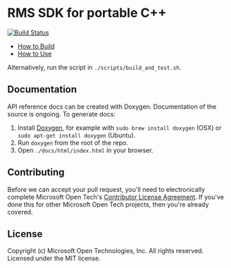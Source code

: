 # RMS SDK for portable C++

[![Build Status](https://travis-ci.org/AzureAD/rms-sdk-for-cpp.svg?branch=master)](https://travis-ci.org/AzureAD/rms-sdk-for-cpp)

- [How to Build](./docs/how_to_build_it.md)
- [How to Use](./docs/how_to_use_it.md)

Alternatively, run the script in `./scripts/build_and_test.sh`.

## Documentation

API reference docs can be created with Doxygen. Documentation of the source is ongoing.
To generate docs:

1. Install [Doxygen], for example with `sudo brew install doxygen` (OSX) or `sudo apt-get install doxygen` (Ubuntu).
2. Run `doxygen` from the root of the repo.
3. Open `./docs/html/index.html` in your browser.

[Doxygen]: http://www.doxygen.org

## Contributing

Before we can accept your pull request, you'll need to electronically complete Microsoft Open Tech's [Contributor License Agreement](https://cla.msopentech.com/). If you've done this for other Microsoft Open Tech projects, then you're already covered.

## License

Copyright (c) Microsoft Open Technologies, Inc. All rights reserved. Licensed under the MIT license.
